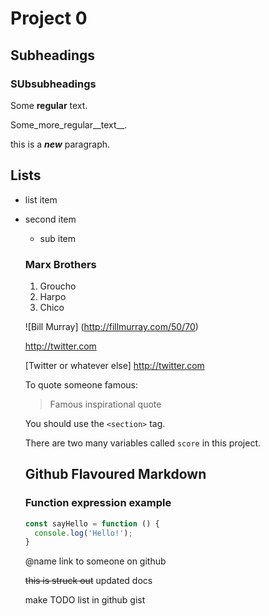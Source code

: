 # Project 0

## Subheadings

### SUbsubheadings

Some **regular** text.

Some_more_regular__text__.

this is a ***new*** paragraph.

## Lists

* list item
* second item
  * sub item

  ### Marx Brothers
  1. Groucho
  2. Harpo
  3. Chico

  ![Bill
  Murray] (http://fillmurray.com/50/70)

  http://twitter.com

  [Twitter or whatever else] http://twitter.com

  To quote someone famous:
  > Famous inspirational quote

  You should use the `<section>` tag.

  There are two many variables called `score` in this project.

  ## Github Flavoured Markdown

  ### Function expression example

  ```javascript
  const sayHello = function () {
    console.log('Hello!');
  }
  ```

  @name link to someone on github

  ~~this is struck out~~ updated docs

  make TODO list in github gist
